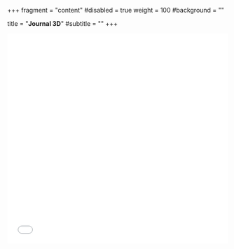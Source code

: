 +++
fragment = "content"
#disabled = true
weight = 100
#background = ""

title = "<b>Journal 3D</b>"
#subtitle = ""
+++

<iframe src="//v.calameo.com/library/?type=subscription&id=2779279&rows=2&sortBy=latestPublished&theme=metal&bgColor=&thumbSize=large&showTitle=true&showShadow=true&showGloss=true&showInfo=account&linkTo=view&linkTarget=_blank" width="100%" height="480" frameborder="0" allowfullscreen allowtransparency></iframe>   
